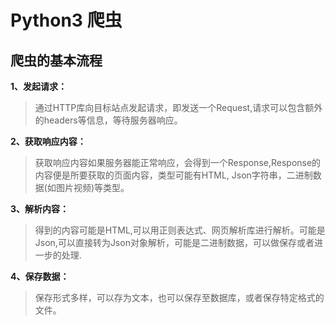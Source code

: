 # Python3 爬虫

## 爬虫的基本流程

**1、发起请求：**

> ​		通过HTTP库向目标站点发起请求，即发送一个Request,请求可以包含额外的headers等信息，等待服务器响应。

**2、获取响应内容：**

>​		获取响应内容如果服务器能正常响应，会得到一个Response,Response的内容便是所要获取的页面内容，类型可能有HTML, Json字符串，二进制数据(如图片视频)等类型。

**3、解析内容：**

>​		得到的内容可能是HTML,可以用正则表达式、网页解析库进行解析。可能是Json,可以直接转为Json对象解析，可能是二进制数据，可以做保存或者进一步的处理.

**4、保存数据：**

>​		保存形式多样，可以存为文本，也可以保存至数据库，或者保存特定格式的文件。

